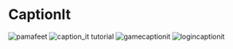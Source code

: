 # CaptionIt
![pamafeet](https://user-images.githubusercontent.com/30800738/47259779-66c0b400-d474-11e8-8f78-beeb87e23674.gif)
![caption_it tutorial](https://user-images.githubusercontent.com/30800738/47259773-35e07f00-d474-11e8-99a5-8f2bfdcfbbc9.gif)
![gamecaptionit](https://user-images.githubusercontent.com/30800738/47259790-80fa9200-d474-11e8-8a01-7d91e147a5dc.gif)
![logincaptionit](https://user-images.githubusercontent.com/30800738/47259791-82c45580-d474-11e8-8f3c-ff8c9e7a8b63.gif)

